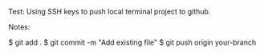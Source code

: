 Test: Using SSH keys to push local terminal project to github.

Notes:

$ git add .
$ git commit -m "Add existing file"
$ git push origin your-branch
